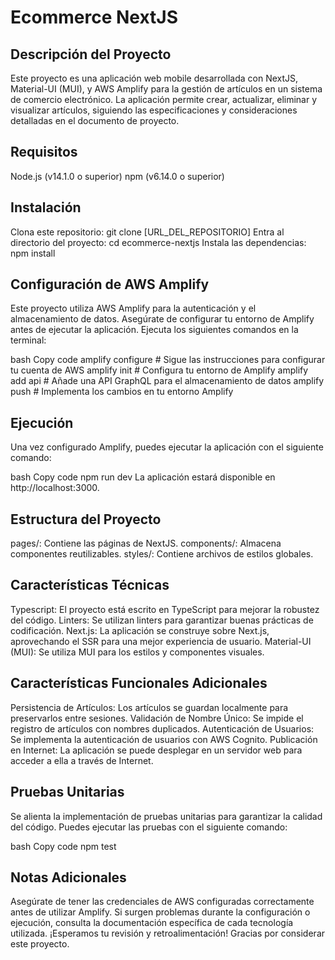 # Ecommerce NextJS

## Descripción del Proyecto

Este proyecto es una aplicación web mobile desarrollada con NextJS, Material-UI (MUI), y AWS Amplify para la gestión de artículos en un sistema de comercio electrónico. La aplicación permite crear, actualizar, eliminar y visualizar artículos, siguiendo las especificaciones y consideraciones detalladas en el documento de proyecto.

## Requisitos

Node.js (v14.1.0 o superior)
npm (v6.14.0 o superior)

## Instalación

Clona este repositorio: git clone [URL_DEL_REPOSITORIO]
Entra al directorio del proyecto: cd ecommerce-nextjs
Instala las dependencias: npm install

## Configuración de AWS Amplify

Este proyecto utiliza AWS Amplify para la autenticación y el almacenamiento de datos. Asegúrate de configurar tu entorno de Amplify antes de ejecutar la aplicación. Ejecuta los siguientes comandos en la terminal:

bash
Copy code
amplify configure # Sigue las instrucciones para configurar tu cuenta de AWS
amplify init # Configura tu entorno de Amplify
amplify add api # Añade una API GraphQL para el almacenamiento de datos
amplify push # Implementa los cambios en tu entorno Amplify

## Ejecución

Una vez configurado Amplify, puedes ejecutar la aplicación con el siguiente comando:

bash
Copy code
npm run dev
La aplicación estará disponible en http://localhost:3000.

## Estructura del Proyecto

pages/: Contiene las páginas de NextJS.
components/: Almacena componentes reutilizables.
styles/: Contiene archivos de estilos globales.

## Características Técnicas

Typescript: El proyecto está escrito en TypeScript para mejorar la robustez del código.
Linters: Se utilizan linters para garantizar buenas prácticas de codificación.
Next.js: La aplicación se construye sobre Next.js, aprovechando el SSR para una mejor experiencia de usuario.
Material-UI (MUI): Se utiliza MUI para los estilos y componentes visuales.

## Características Funcionales Adicionales

Persistencia de Artículos: Los artículos se guardan localmente para preservarlos entre sesiones.
Validación de Nombre Único: Se impide el registro de artículos con nombres duplicados.
Autenticación de Usuarios: Se implementa la autenticación de usuarios con AWS Cognito.
Publicación en Internet: La aplicación se puede desplegar en un servidor web para acceder a ella a través de Internet.

## Pruebas Unitarias

Se alienta la implementación de pruebas unitarias para garantizar la calidad del código. Puedes ejecutar las pruebas con el siguiente comando:

bash
Copy code
npm test

## Notas Adicionales

Asegúrate de tener las credenciales de AWS configuradas correctamente antes de utilizar Amplify.
Si surgen problemas durante la configuración o ejecución, consulta la documentación específica de cada tecnología utilizada.
¡Esperamos tu revisión y retroalimentación! Gracias por considerar este proyecto.

